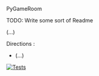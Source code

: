 PyGameRoom

TODO: Write some sort of Readme

(...)


Directions :

- (...)

[![Tests](https://github.com/Vince989/PyGameRoom/actions/workflows/tests.yml/badge.svg)](https://github.com/Vince989/PyGameRoom/actions/workflows/tests.yml)
